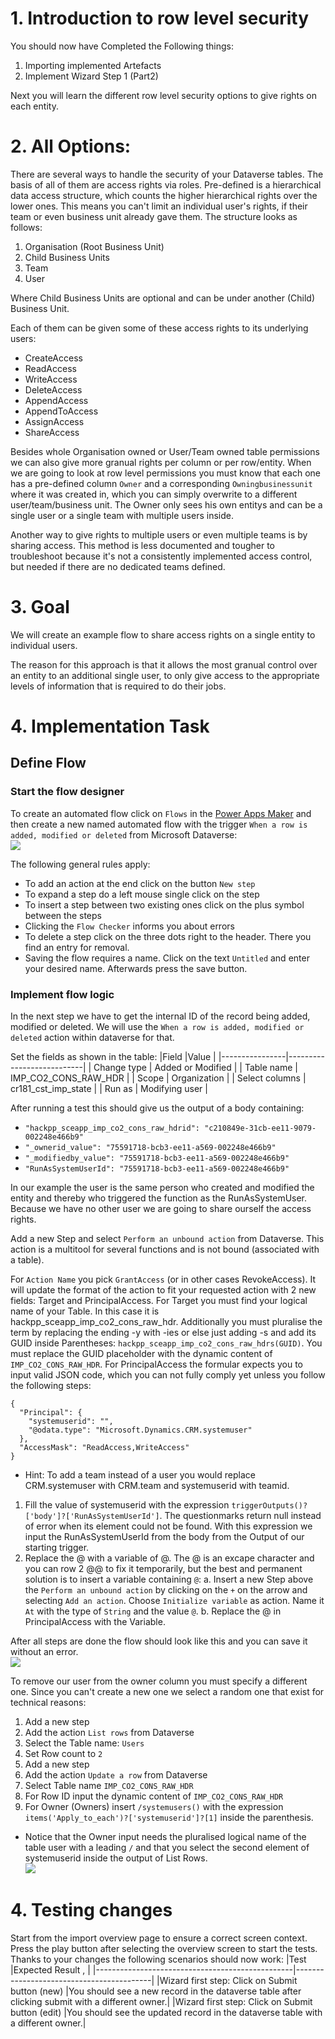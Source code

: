 # 1. Introduction to row level security

You should now have Completed the Following things:

1. Importing implemented Artefacts
2. Implement Wizard Step 1 (Part2)

Next you will learn the different row level security options to give rights on each entity.

# 2. All Options:

There are several ways to handle the security of your Dataverse tables. The basis of all of them are access rights via roles. Pre-defined is a hierarchical data access structure, which counts the higher hierarchical rights over the lower ones. This means you can't limit an individual user's rights, if their team or even business unit already gave them. The structure looks as follows:

1. Organisation (Root Business Unit)
2. Child Business Units
3. Team
4. User

Where Child Business Units are optional and can be under another (Child) Business Unit.

Each of them can be given some of these access rights to its underlying users:

- CreateAccess
- ReadAccess
- WriteAccess
- DeleteAccess
- AppendAccess
- AppendToAccess
- AssignAccess
- ShareAccess

Besides whole Organisation owned or User/Team owned table permissions we can also give more granual rights per column or per row/entity. When we are going to look at row level permissions you must know that each one has a pre-defined column `Owner` and a corresponding `Owningbusinessunit` where it was created in, which you can simply overwrite to a different user/team/business unit. The Owner only sees his own entitys and can be a single user or a single team with multiple users inside.

Another way to give rights to multiple users or even multiple teams is by sharing access. This method is less documented and tougher to troubleshoot because it's not a consistently implemented access control, but needed if there are no dedicated teams defined.

# 3. Goal

We will create an example flow to share access rights on a single entity to individual users.

The reason for this approach is that it allows the most granual control over an entity to an additional single user, to only give access to the appropriate levels of information that is required to do their jobs.

# 4. Implementation Task

## Define Flow

### Start the flow designer

To create an automated flow click on `Flows` in the [Power Apps Maker](https://make.powerapps.com/) and then create a new named automated flow with the trigger `When a row is added, modified or deleted` from Microsoft Dataverse:
<br><img src="./images/flow_new_automated_create.png" /><br>

The following general rules apply:
* To add an action at the end click on the button `New step`
* To expand a step do a left mouse single click on the step
* To insert a step between two existing ones click on the plus symbol between the steps
* Clicking the `Flow Checker` informs you about errors
* To delete a step click on the three dots right to the header. There you find an entry for removal.
* Saving the flow requires a name. Click on the text `Untitled` and enter your desired name. Afterwards press the save button.

### Implement flow logic

In the next step we have to get the internal ID of the record being added, modified or deleted. We will use the `When a row is added, modified or deleted` action within dataverse for that. 

Set the fields as shown in the table:
|Field           |Value                      |
|----------------|---------------------------|
| Change type    | Added or Modified         |
| Table name     | IMP_CO2_CONS_RAW_HDR      |
| Scope          | Organization              |
| Select columns | cr181_cst_imp_state       |
| Run as         | Modifying user            |


After running a test this should give us the output of a body containing:
- `"hackpp_sceapp_imp_co2_cons_raw_hdrid": "c210849e-31cb-ee11-9079-002248e466b9"`
- `"_ownerid_value": "75591718-bcb3-ee11-a569-002248e466b9"`
- `"_modifiedby_value": "75591718-bcb3-ee11-a569-002248e466b9"`
- `"RunAsSystemUserId": "75591718-bcb3-ee11-a569-002248e466b9"`

In our example the user is the same person who created and modified the entity and thereby who triggered the function as the RunAsSystemUser. Because we have no other user we are going to share ourself the access rights. 

Add a new Step and select `Perform an unbound action` from Dataverse. This action is a multitool for several functions and is not bound (associated with a table).

For `Action Name` you pick `GrantAccess` (or in other cases RevokeAccess). It will update the format of the action to fit your requested action with 2 new fields: Target and PrincipalAccess.
For Target you must find your logical name of your Table. In this case it is hackpp_sceapp_imp_co2_cons_raw_hdr.
Additionally you must pluralise the term by replacing the ending -y with -ies or else just adding -s and add its GUID inside Parentheses: `hackpp_sceapp_imp_co2_cons_raw_hdrs(GUID)`. You must replace the GUID placeholder with the dynamic content of `IMP_CO2_CONS_RAW_HDR`.
For PrincipalAccess the formular expects you to input valid JSON code, which you can not fully comply yet unless you follow the following steps:
```
{
  "Principal": {
    "systemuserid": "",
    "@odata.type": "Microsoft.Dynamics.CRM.systemuser"
  },
  "AccessMask": "ReadAccess,WriteAccess"
}
```
- Hint: To add a team instead of a user you would replace CRM.systemuser with CRM.team and systemuserid with teamid.

1. Fill the value of systemuserid with the expression `triggerOutputs()?['body']?['RunAsSystemUserId']`. The questionmarks return null instead of error when its element could not be found. With this expression we input the RunAsSystemUserId from the body from the Output of our starting trigger.
2. Replace the @ with a variable of @. The @ is an excape character and you can row 2 @@ to fix it temporarily, but the best and permanent solution is to insert a variable containing `@`:
  a. Insert a new Step above the `Perform an unbound action` by clicking on the `+` on the arrow and selecting `Add an action`. Choose `Initialize variable` as action. Name it `At` with the type of `String` and the value `@`.
  b. Replace the @ in PrincipalAccess with the Variable.

After all steps are done the flow should look like this and you can save it without an error.
<br><img src="./images/flow_unbound_grandaccess.png" /><br>


To remove our user from the owner column you must specify a different one. Since you can't create a new one we select a random one that exist for technical reasons:
1. Add a new step
2. Add the action `List rows` from Dataverse
3. Select the Table name: `Users`
4. Set Row count to `2`
5. Add a new step
6. Add the action `Update a row` from Dataverse
7. Select Table name `IMP_CO2_CONS_RAW_HDR`
8. For Row ID input the dynamic content of `IMP_CO2_CONS_RAW_HDR`
9. For Owner (Owners) insert `/systemusers()` with the expression `items('Apply_to_each')?['systemuserid']?[1]` inside the parenthesis.

* Notice that the Owner input needs the pluralised logical name of the table user with a leading `/` and that you select the second element of systemuserid inside the output of List Rows.
<br><img src="./images/flow_update_row_owner.png" /><br>


# 4. Testing changes

Start from the import overview page to ensure a correct screen context. Press the play button after selecting the overview screen to start the tests. Thanks to your changes the following scenarios should now work:
|Test                                             |Expected Result          ,                |
|-------------------------------------------------|------------------------------------------|
|Wizard first step: Click on Submit button (new)  |You should see a new record in the dataverse table after clicking submit with a different owner.|
|Wizard first step: Click on Submit button (edit) |You should see the updated record in the dataverse table  with a different owner.|

